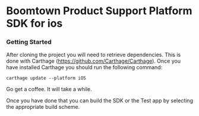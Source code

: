 # Boomtown Product Support Platform SDK for ios

### Getting Started 

After cloning the project you will need to retrieve dependencies. This is done with Carthage (https://github.com/Carthage/Carthage). Once you have installed Carthage you should run the following command:

```
carthage update --platform iOS
```

Go get a coffee. It will take a while.

Once you have done that you can build the SDK or the Test app by selecting the appropriate build scheme.
